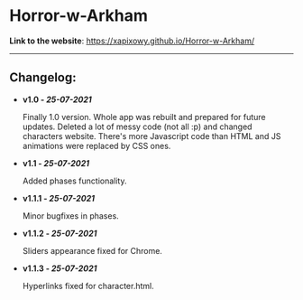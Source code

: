 # Horror-w-Arkham

**Link to the website**: https://xapixowy.github.io/Horror-w-Arkham/

---

## Changelog:

-  **v1.0 - _25-07-2021_**

   Finally 1.0 version. Whole app was rebuilt and prepared for future updates. Deleted a lot of messy code (not all :p) and changed characters website. There's more Javascript code than HTML and JS animations were replaced by CSS ones.

-  **v1.1 - _25-07-2021_**

   Added phases functionality.

-  **v1.1.1 - _25-07-2021_**

   Minor bugfixes in phases.

-  **v1.1.2 - _25-07-2021_**

   Sliders appearance fixed for Chrome.

-  **v1.1.3 - _25-07-2021_**

   Hyperlinks fixed for character.html.
